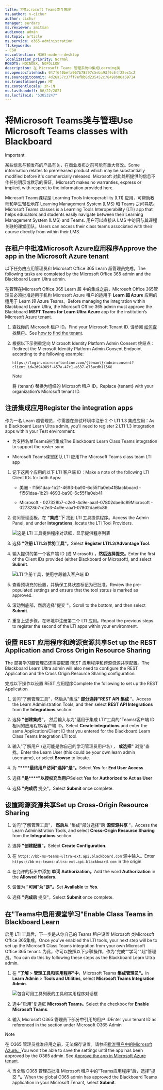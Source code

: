```yaml
---
title: 将Microsoft Teams类与管理
ms.author: v-cichur
author: cichur
manager: serdars
ms.reviewer: amitman
audience: admin
ms.topic: article
ms.service: o365-administration
f1.keywords:
- CSH
ms.collection: M365-modern-desktop
localization_priority: Normal
ROBOTS: NOINDEX, NOFOLLOW
description: 在 Microsoft Teams 管理系统中集成Learning类
ms.openlocfilehash: 047f640befa967b78597c5eba93f9c64f22ec1c2
ms.sourcegitcommit: 4d26a57c37ff7efbb8d235452c78498b06a59714
ms.translationtype: MT
ms.contentlocale: zh-CN
ms.lasthandoff: 06/22/2021
ms.locfileid: "53053247"
---
```

# <a name="use-microsoft-teams-classes-with-blackboard"></a><span data-ttu-id="94f5f-103">将Microsoft Teams类与管理</span><span class="sxs-lookup"><span data-stu-id="94f5f-103">Use Microsoft Teams classes with Blackboard</span></span>

> [!IMPORTANT]
> <span data-ttu-id="94f5f-104">某些信息与预发布的产品有关，在商业发布之前可能有重大修改。</span><span class="sxs-lookup"><span data-stu-id="94f5f-104">Some information relates to prereleased product which may be substantially modified before it's commercially released.</span></span> <span data-ttu-id="94f5f-105">Microsoft 对此处所提供的信息不作任何明示或默示的保证。</span><span class="sxs-lookup"><span data-stu-id="94f5f-105">Microsoft makes no warranties, express or implied, with respect to the information provided here.</span></span>

<span data-ttu-id="94f5f-106">Microsoft Teams课程是 Learning Tools Interoperability (LTI) 应用，可帮助教师和学生轻松地在 Learning Management System (LMS) 和 Teams 之间导航。</span><span class="sxs-lookup"><span data-stu-id="94f5f-106">Microsoft Teams classes is a Learning Tools Interoperability (LTI) app that helps educators and students easily navigate between their Learning Management System (LMS) and Teams.</span></span> <span data-ttu-id="94f5f-107">用户可以直接从 LMS 中访问与其课程关联的课堂团队。</span><span class="sxs-lookup"><span data-stu-id="94f5f-107">Users can access their class teams associated with their course directly from within their LMS.</span></span>

## <a name="approve-the-app-in-the-microsoft-azure-tenant"></a><span data-ttu-id="94f5f-108">在租户中批准Microsoft Azure应用程序</span><span class="sxs-lookup"><span data-stu-id="94f5f-108">Approve the app in the Microsoft Azure tenant</span></span>

<span data-ttu-id="94f5f-109">以下任务由应用管理员和 Microsoft Office 365 Learn 超管理员完成。</span><span class="sxs-lookup"><span data-stu-id="94f5f-109">The following tasks are completed by the Microsoft Office 365 admin and the Blackboard Learn Ultra admin.</span></span>

<span data-ttu-id="94f5f-110">在管理在Microsoft Office 365 Learn 超 中的集成之前，Microsoft Office 365管理员必须批准适用于机构 Microsoft Azure 租户的适用于 **Learn 超 Azure** 应用的适用于 Learn 超 Azure Teams。</span><span class="sxs-lookup"><span data-stu-id="94f5f-110">Before managing the integration within Blackboard Learn Ultra, the Microsoft Office 365 admin must approve the Blackboard **MSFT Teams for Learn Ultra Azure** app for the institution’s Microsoft Azure tenant.</span></span>

1. <span data-ttu-id="94f5f-111">查找你的 Microsoft 租户 ID。</span><span class="sxs-lookup"><span data-stu-id="94f5f-111">Find your Microsoft Tenant ID.</span></span> <span data-ttu-id="94f5f-112">请参阅 [如何查找租户](/azure/active-directory/fundamentals/active-directory-how-to-find-tenant)。</span><span class="sxs-lookup"><span data-stu-id="94f5f-112">See [how to find the tenant](/azure/active-directory/fundamentals/active-directory-how-to-find-tenant).</span></span>

2. <span data-ttu-id="94f5f-113">根据以下示例重定向 Microsoft Identity Platform Admin Consent 终结点：</span><span class="sxs-lookup"><span data-stu-id="94f5f-113">Redirect the Microsoft Identity Platform Admin Consent Endpoint according to the following example:</span></span>

   `https://login.microsoftonline.com/{tenant}/adminconsent?client_id=2d94989f-457a-47c1-a637-e75acdb11568`

   > [!NOTE]
   > <span data-ttu-id="94f5f-114">将 {tenant} 替换为组织的 Microsoft 租户 ID。</span><span class="sxs-lookup"><span data-stu-id="94f5f-114">Replace {tenant} with your organization’s Microsoft tenant ID.</span></span>

## <a name="register-the-integration-apps"></a><span data-ttu-id="94f5f-115">注册集成应用</span><span class="sxs-lookup"><span data-stu-id="94f5f-115">Register the integration apps</span></span>

<span data-ttu-id="94f5f-116">作为一名 Learn 超管理员，你需要在测试环境中注册 2 个 LTI 1.3 集成应用：</span><span class="sxs-lookup"><span data-stu-id="94f5f-116">As a Blackboard Learn Ultra admin, you'll need to register 2 LTI 1.3 integration apps within your Test environment:</span></span>

- <span data-ttu-id="94f5f-117">为支持名单Teams进行集成</span><span class="sxs-lookup"><span data-stu-id="94f5f-117">The Blackboard Learn Class Teams integration to support the roster sync</span></span>

- <span data-ttu-id="94f5f-118">Microsoft Teams课堂团队 LTI 应用</span><span class="sxs-lookup"><span data-stu-id="94f5f-118">The Microsoft Teams class team LTI app</span></span>

1. <span data-ttu-id="94f5f-119">记下这两个应用的以下 LTI 客户端 ID：</span><span class="sxs-lookup"><span data-stu-id="94f5f-119">Make a note of the following LTI Client IDs for both Apps:</span></span>

    - <span data-ttu-id="94f5f-120">美洲 - f1561daa-1b21-4693-ba90-6c55f1a0eb41</span><span class="sxs-lookup"><span data-stu-id="94f5f-120">Blackboard - f1561daa-1b21-4693-ba90-6c55f1a0eb41</span></span>

    - <span data-ttu-id="94f5f-121">Microsoft - 027328b7-c2e3-4c9e-aaa1-07802dae6c89</span><span class="sxs-lookup"><span data-stu-id="94f5f-121">Microsoft - 027328b7-c2e3-4c9e-aaa1-07802dae6c89</span></span>

2. <span data-ttu-id="94f5f-122">访问管理面板，在 **"集成"下** 找到 LTI 工具提供程序。</span><span class="sxs-lookup"><span data-stu-id="94f5f-122">Access the Admin Panel, and under **Integrations**, locate the LTI Tool Providers.</span></span>

   ![这是 LTI 工具提供程序对话框，显示提供程序列表](../media/lti-media/lti-tool-providers.png)

3. <span data-ttu-id="94f5f-124">选择 **"注册 LTI1.3/优势工具"。**</span><span class="sxs-lookup"><span data-stu-id="94f5f-124">Select **Register LTI1.3/Advantage Tool**.</span></span>

4. <span data-ttu-id="94f5f-125">输入提供的第一个客户端 ID (或 Microsoft) ，**然后选择提交。**</span><span class="sxs-lookup"><span data-stu-id="94f5f-125">Enter the first of the Client IDs provided (either Blackboard or Microsoft), and select **Submit**.</span></span>

   ![LTI 注册工具，使用字段输入客户端 ID](../media/lti-media/register-tool.png)

5. <span data-ttu-id="94f5f-127">查看预填充的设置，并确保工具状态标记为已批准。</span><span class="sxs-lookup"><span data-stu-id="94f5f-127">Review the pre-populated settings and ensure that the tool status is marked as approved.</span></span>

6. <span data-ttu-id="94f5f-128">滚动到底部，然后选择"提交 **"。**</span><span class="sxs-lookup"><span data-stu-id="94f5f-128">Scroll to the bottom, and then select **Submit**.</span></span>

7. <span data-ttu-id="94f5f-129">重复上述步骤，在环境中注册第二个 LTI 应用。</span><span class="sxs-lookup"><span data-stu-id="94f5f-129">Repeat the previous steps to register the second of the LTI apps within your environment.</span></span>

## <a name="set-up-the-rest-application-and-cross-origin-resource-sharing"></a><span data-ttu-id="94f5f-130">设置 REST 应用程序和跨源资源共享</span><span class="sxs-lookup"><span data-stu-id="94f5f-130">Set up the REST Application and Cross Origin Resource Sharing</span></span>

<span data-ttu-id="94f5f-131">The 部署学习超管理员还需要配置 REST 应用程序和跨源资源共享配置。</span><span class="sxs-lookup"><span data-stu-id="94f5f-131">The Blackboard Learn Ultra admin will also need to configure the REST Application and the Cross Origin Resource Sharing configuration.</span></span>

<span data-ttu-id="94f5f-132">完成以下操作以设置 REST 应用程序</span><span class="sxs-lookup"><span data-stu-id="94f5f-132">Complete the following to set up the REST Application</span></span>

1. <span data-ttu-id="94f5f-133">访问"了解管理工具"，然后从"集成" **部分选择"REST API** **集成** "。</span><span class="sxs-lookup"><span data-stu-id="94f5f-133">Access the Learn Administration Tools, and then select **REST API Integrations** from the **Integrations** section.</span></span>

2. <span data-ttu-id="94f5f-134">选择 **"创建集成"，** 然后输入与为"适用于集成 LTI"工具的"Teams/客户端 ID 相同的应用程序/客户端 ID。</span><span class="sxs-lookup"><span data-stu-id="94f5f-134">Select **Create integrations** and enter the same Application/Client ID that you entered for the Blackboard Learn Class Teams Integration LTI tool.</span></span>

3. <span data-ttu-id="94f5f-135">输入"了解用户 (这可能是你自己的学习管理员用户名) ， **或选择"** 浏览"查找。</span><span class="sxs-lookup"><span data-stu-id="94f5f-135">Enter the Learn User (this could be your own learn admin username), or select **Browse** to locate.</span></span>

4. <span data-ttu-id="94f5f-136">为 **"\*\*\*\*最终用户访问"选择"是"。**</span><span class="sxs-lookup"><span data-stu-id="94f5f-136">Select **Yes** for **End User Access**.</span></span>

5. <span data-ttu-id="94f5f-137">选择 **"是\*\*\*\*"以授权充当用户**</span><span class="sxs-lookup"><span data-stu-id="94f5f-137">Select **Yes** for **Authorized to Act as User**</span></span>

6. <span data-ttu-id="94f5f-138">选择 **"完成后** 提交"。</span><span class="sxs-lookup"><span data-stu-id="94f5f-138">Select **Submit** once complete.</span></span>

## <a name="set-up-cross-origin-resource-sharing"></a><span data-ttu-id="94f5f-139">设置跨源资源共享</span><span class="sxs-lookup"><span data-stu-id="94f5f-139">Set up Cross-Origin Resource Sharing</span></span>

1. <span data-ttu-id="94f5f-140">访问"了解管理工具"， **然后从** "集成"部分选择"跨 **源资源共享** "。</span><span class="sxs-lookup"><span data-stu-id="94f5f-140">Access the Learn Administration Tools, and select **Cross-Origin Resource Sharing** from the **Integrations** section.</span></span>

2. <span data-ttu-id="94f5f-141">选择 **"创建配置"。**</span><span class="sxs-lookup"><span data-stu-id="94f5f-141">Select **Create Configuration**.</span></span>

3. <span data-ttu-id="94f5f-142">在 `https://bb-ms-teams-ultra-ext.api.blackboard.com` 源中输入。</span><span class="sxs-lookup"><span data-stu-id="94f5f-142">Enter `https://bb-ms-teams-ultra-ext.api.blackboard.com` in the origin.</span></span>

4. <span data-ttu-id="94f5f-143">在允许的标头中添加 **单词** **Authorization。**</span><span class="sxs-lookup"><span data-stu-id="94f5f-143">Add the word **Authorization** in the **Allowed Headers**.</span></span>

5. <span data-ttu-id="94f5f-144">设置为 **"可用**"**为"是"。**</span><span class="sxs-lookup"><span data-stu-id="94f5f-144">Set **Available** to **Yes**.</span></span>

6. <span data-ttu-id="94f5f-145">选择 **"完成后** 提交"。</span><span class="sxs-lookup"><span data-stu-id="94f5f-145">Select **Submit** once complete.</span></span>

## <a name="enable-class-teams-in-blackboard-learn"></a><span data-ttu-id="94f5f-146">在"Teams中启用课堂学习"</span><span class="sxs-lookup"><span data-stu-id="94f5f-146">Enable Class Teams in Blackboard Learn</span></span>

<span data-ttu-id="94f5f-147">启用 LTI 工具后，下一步是从你自己的 Teams 租户设置 Microsoft 类Microsoft Office 365集成。</span><span class="sxs-lookup"><span data-stu-id="94f5f-147">Once you've enabled the LTI tools, your next step will be to set up the Microsoft Class Teams integration from your own Microsoft Office 365 tenant.</span></span> <span data-ttu-id="94f5f-148">为此，你可以按照以下步骤操作，作为"完成""学习""超"管理员。</span><span class="sxs-lookup"><span data-stu-id="94f5f-148">You can do this by following these steps as the Blackboard Learn Ultra admin.</span></span>

1. <span data-ttu-id="94f5f-149">在 **"了解**  >  **管理工具和实用程序"中**，Microsoft Teams **集成管理员"。**</span><span class="sxs-lookup"><span data-stu-id="94f5f-149">In **Learn Admin** > **Tools and Utilities**, select **Microsoft Teams Integration Admin**.</span></span>

   ![包含可用工具列表的工具和实用程序对话框](../media/lti-media/tools-utilities.png)

2. <span data-ttu-id="94f5f-151">选中"启用"复选框 **Microsoft Teams。**</span><span class="sxs-lookup"><span data-stu-id="94f5f-151">Select the checkbox for **Enable Microsoft Teams**.</span></span>

3. <span data-ttu-id="94f5f-152">输入 Microsoft O365 管理员下部分中引用的租户 ID</span><span class="sxs-lookup"><span data-stu-id="94f5f-152">Enter your tenant ID as referenced in the section under Microsoft O365 Admin</span></span>

 > [!NOTE]
 > <span data-ttu-id="94f5f-153">在 O365 管理员批准应用之前，无法保存设置。请参阅[批准租户中的Microsoft Azure。](#approve-the-app-in-the-microsoft-azure-tenant)</span><span class="sxs-lookup"><span data-stu-id="94f5f-153">You won't be able to save the settings until the app has been approved by the O365 admin. See [Approve the app in Microsoft Azure tenant](#approve-the-app-in-the-microsoft-azure-tenant).</span></span>

4. <span data-ttu-id="94f5f-154">当全局 O365 管理员批准 Microsoft 租户中的"Teams应用程序"后，选择"提交 **"。**</span><span class="sxs-lookup"><span data-stu-id="94f5f-154">When the global O365 admin has approved the Blackboard Teams application in your Microsoft Tenant, select **Submit**.</span></span>
